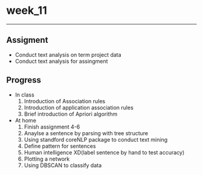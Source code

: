 week_11
=======
***
Assigment
------------
 *   Conduct text analysis on term project data  
 *   Conduct text analysis for assingment 

Progress   
----------
 *    In class  
      1. Introduction of Association rules
      2. Introduction of application association rules
      3. Brief introduction of Apriori algorithm   
 *    At home   
      1. Finish assignment 4-6 
      2. Anaylse a sentence by parsing with tree structure
      3. Using standford coreNLP package to conduct text mining 
      4. Define pattern for sentences 
      5. Human intelligence XD(label sentence by hand to test accuracy)
      6. Plotting a network 
      7. Using DBSCAN to classify data

